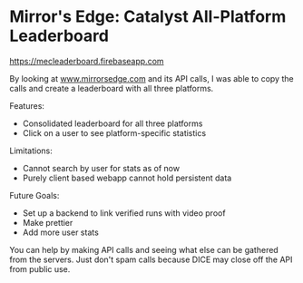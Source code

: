 # Mirror's Edge: Catalyst All-Platform Leaderboard

https://mecleaderboard.firebaseapp.com

By looking at www.mirrorsedge.com and its API calls, I was able to copy the calls and create a leaderboard with all three platforms. 

Features:
- Consolidated leaderboard for all three platforms
- Click on a user to see platform-specific statistics

Limitations:
- Cannot search by user for stats as of now
- Purely client based webapp cannot hold persistent data

Future Goals:
- Set up a backend to link verified runs with video proof
- Make prettier
- Add more user stats

You can help by making API calls and seeing what else can be gathered from the servers. Just don't spam calls because DICE may close off the API from public use.
